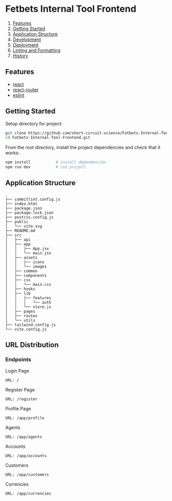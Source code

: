 # Fetbets Internal Tool Frontend

1. [Features](#features)
1. [Getting Started](#getting-started)
1. [Application Structure](#application-structure)
1. [Development](#development)
1. [Deployment](#deployment)
1. [Linting and Formatting](#linting-and-formatting)
1. [History](#history)

## Features

- [react](https://github.com/facebook/react)
- [react-router](https://github.com/ReactTraining/react-router)
- [eslint](http://eslint.org)

## Getting Started

Setup directory for project:

```bash
git clone https://github.com/short-circuit-science/Fatbets-Internal-Tool-Frontend.git
cd Fatbets-Internal-Tool-Frontend.git

```

From the root directory, install the project dependencies and check that it works:

```bash
npm install           # install dependencies
npm run dev           # run project
```

## Application Structure

```
.
├── commitlint.config.js
├── index.html
├── package.json
├── package-lock.json
├── postcss.config.js
├── public
│   └── vite.svg
├── README.md
├── src
│   ├── api
│   ├── app
│   │   ├── App.jsx
│   │   └── main.jsx
│   ├── assets
│   │   ├── icons
│   │   └── images
│   ├── common
│   ├── components
│   ├── css
│   │   └── main.css
│   ├── hooks
│   ├── lib
│   │   ├── features
│   │   │   └── auth
│   │   └── store.js
│   ├── pages
│   ├── routes
│   └── utils
├── tailwind.config.js
└── vite.config.js

```

## URL Distribution

### Endpoints

<!-- Here are the publicly accessible endpoints available: -->

Login Page

```
URL: /
```

Register Page

```
URL: /register
```

Profile Page

```
URL: /app/profile
```

Agents

```
URL: /app/agents
```

Accounts

```
URL: /app/accounts
```

Customers

```
URL: /app/customers
```

Currencies

```
URL: /app/currencies
```
